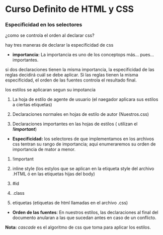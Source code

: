 # Curso Definito de HTML y CSS

### Especificidad en los selectores

¿como se controla el orden al declarar css?

hay tres maneras de declarar la especificidad de css

- **importancia:** La importancia es uno de los conceptops más... pues... importantes.

si dos declaraciones tienen la misma importancia, la especificidad de las reglas decidirá cuál se debe aplicar. Si las reglas tienen la misma especificidad, el orden de las fuentes controla el resultado final.

los estilos se aplicaran segun su impotancia

1. La hoja de estilo de agente de usuario (el naegador aplicara sus estilos a ciertas etiquetas)

2. Declaraciones normales en hojas de estilo de autor (Nuestros.css)

3. Declaraciones importantes en las hojas de estilos ( utilizan el ***!important***)

- **Especificidad:** los selectores de que implementamos en los archivos css tentran su rango de importancia; aqui enumeraremos su orden de importancia de mator a menor.

1. !important

2. inline style (los estylos que se aplican en la etiqueta style del archivo .HTML ó en las etiquetas hijas del body)

3. #id

4. .class

5. etiquetas (etiquetas de html llamadas en el archivo .css)

- **Orden de las fuentes**: En nuestros estilos, las declaraciones al final del documento anularan a las que sucedan antes en caso de un conflicto.

**Nota:** *cascade* es el algoritmo de css que toma para aplicar los estilos.